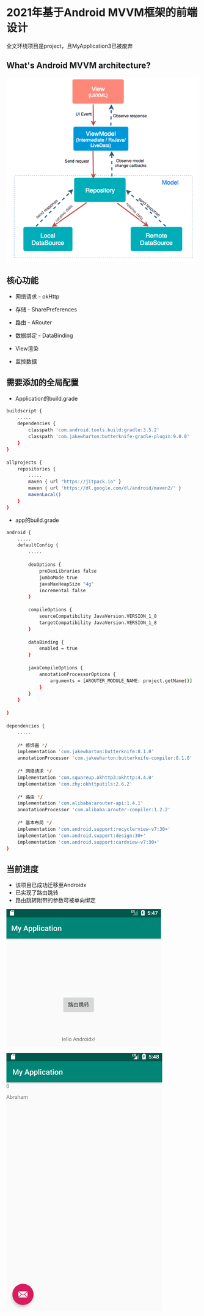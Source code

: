 # 2021年基于Android MVVM框架的前端设计

全文环绕项目是project，且MyApplication3已被废弃

## What's Android MVVM architecture?

![Screenshot](reference.png)

## 核心功能

 - 网络请求 - okHttp

 - 存储 - SharePreferences

 - 路由 - ARouter

 - 数据绑定 - DataBinding
 
 - View渲染

 - 监控数据

## 需要添加的全局配置

- Application的build.grade

``` Bash
buildscript {
    .....
    dependencies {
        classpath 'com.android.tools.build:gradle:3.5.2'
        classpath 'com.jakewharton:butterknife-gradle-plugin:9.0.0'
    }
}

allprojects {
    repositories {
        .....
        maven { url "https://jitpack.io" }
        maven { url 'https://dl.google.com/dl/android/maven2/' }
        mavenLocal()
    }
}
```

- app的build.grade

``` Bash
android {
    .....
    defaultConfig {
        .....

        dexOptions {
            preDexLibraries false
            jumboMode true
            javaMaxHeapSize "4g"
            incremental false
        }

        compileOptions {
            sourceCompatibility JavaVersion.VERSION_1_8
            targetCompatibility JavaVersion.VERSION_1_8
        }

        dataBinding {
            enabled = true
        }

        javaCompileOptions {
            annotationProcessorOptions {
                arguments = [AROUTER_MODULE_NAME: project.getName()]
            }
        }
    }
   
}

dependencies {
    .....

    /* 修饰器 */
    implementation 'com.jakewharton:butterknife:8.1.0'
    annotationProcessor 'com.jakewharton:butterknife-compiler:8.1.0'

    /* 网络请求 */
    implementation 'com.squareup.okhttp3:okhttp:4.4.0'
    implementation 'com.zhy:okhttputils:2.6.2'

    /* 路由 */
    implementation 'com.alibaba:arouter-api:1.4.1'
    annotationProcessor 'com.alibaba:arouter-compiler:1.2.2'

    /* 基本布局 */
    implementation 'com.android.support:recyclerview-v7:30+'
    implementation 'com.android.support:design:30+'
    implementation 'com.android.support:cardview-v7:30+'
}
```

## 当前进度

 - 该项目已成功迁移至Androidx
 - 已实现了路由跳转
 - 路由跳转附带的参数可被单向绑定

![Screenshot](project/demo1.png)

![Screenshot](project/demo2.png)
